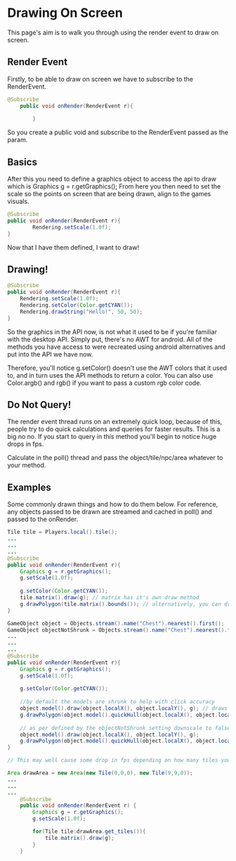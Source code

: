 # Drawing On Screen

This page's aim is to walk you through using the render event to draw on screen.

## Render Event

Firstly, to be able to draw on screen we have to subscribe to the RenderEvent.

```java
@Subscribe
	public void onRender(RenderEvent r){
		
        }
```

So you create a public void and subscribe to the RenderEvent passed as the param.

## Basics

After this you need to define a graphics object to access the api to draw which is Graphics g = r.getGraphics();
From here you then need to set the scale so the points on screen that are being drawn, align to the games visuals. 

```java
@Subscribe
public void onRender(RenderEvent r){
		Rendering.setScale(1.0f);
}
```

Now that I have them defined, I want to draw!

## Drawing!

```java
@Subscribe
public void onRender(RenderEvent r){
	Rendering.setScale(1.0f);
	Rendering.setColor(Color.getCYAN());
	Rendering.drawString("Hello!", 50, 50);
}
```

So the graphics in the API now, is not what it used to be if you're familiar with the desktop API. Simply put, there's no AWT for android. All of the
methods you have access to were recreated using android alternatives and put into the API we have now. 

Therefore, you'll notice g.setColor() doesn't use the AWT colors that it used to, and in turn uses the API methods to return a color. You can also use Color.argb()
and rgb() if you want to pass a custom rgb color code.

## Do Not Query!

The render event thread runs on an extremely quick loop, because of this, people try to do quick calculations and queries for faster results. This is a big no no. 
If you start to query in this method you'll begin to notice huge drops in fps.

Calculate in the poll() thread and pass the object/tile/npc/area whatever to your method.

## Examples

Some commonly drawn things and how to do them below. For reference, any objects passed to be drawn are streamed and cached in poll() and passed to the onRender.

```java
Tile tile = Players.local().tile();
...
...
...
@Subscribe
public void onRender(RenderEvent r){
	Graphics g = r.getGraphics();
	g.setScale(1.0f);
	
	g.setColor(Color.getCYAN());
	tile.matrix().draw(g); // matrix has it's own draw method
	g.drawPolygon(tile.matrix().bounds()); // alternatively, you can draw the polygon (this requires the scale to be set above)
}
```

```java
GameObject object = Objects.stream().name("Chest").nearest().first();
GameObject objectNotShrunk = Objects.stream().name("Chest").nearest().first().downscale(false);
...
...
...
@Subscribe
public void onRender(RenderEvent r){
	Graphics g = r.getGraphics();
	g.setScale(1.0f);
	
	g.setColor(Color.getCYAN());
	
	//by default the models are shrunk to help with click accuracy
	object.model().draw(object.localX(), object.localY(), g); // draws the model
	g.drawPolygon(object.model().quickHull(object.localX(), object.localY())); // draws the hull of the model
        
    // as per defined by the objectNotShrunk setting downscale to false, you can also then draw the same thing full size    
    object.model().draw(object.localX(), object.localY(), g);
	g.drawPolygon(object.model().quickHull(object.localX(), object.localY()));
}
```
```java
// This may well cause some drop in fps depending on how many tiles you have in your area.

Area drawArea = new Area(new Tile(0,0,0), new Tile(9,9,0));
...
...
...
	@Subscribe
	public void onRender(RenderEvent r) {
		Graphics g = r.getGraphics();
		g.setScale(1.0f);

		for(Tile tile:drawArea.get_tiles()){
			tile.matrix().draw(g);
		}
	}
```
